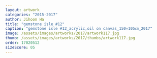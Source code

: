 ```yaml
---
layout: artwork
categories: "2015-2017"
author: Jihoon Ha
title: "gemstone isle #12"
caption: "gemstone isle #12_acrylic,oil on canvas_150×105㎝_2017"
image: /assets/images/artworks/2017/artwork117.jpg
thumb: /assets/images/artworks/2017/thumbs/artwork117.jpg
order: 17020512
sizeScore: 05
---
```


